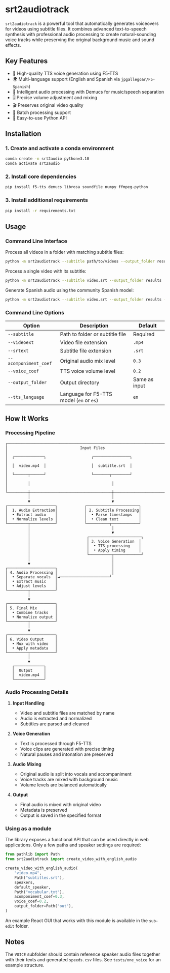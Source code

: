 # srt2audiotrack

`srt2audiotrack` is a powerful tool that automatically generates voiceovers for videos using subtitle files. It combines advanced text-to-speech synthesis with professional audio processing to create natural-sounding voice tracks while preserving the original background music and sound effects.

## Key Features
- 🎤 High-quality TTS voice generation using F5-TTS
- 🌍 Multi-language support (English and Spanish via `jpgallegoar/F5-Spanish`)
- 🎵 Intelligent audio processing with Demucs for music/speech separation
- 🎚️ Precise volume adjustment and mixing
- 🎬 Preserves original video quality
- 🚀 Batch processing support
- 🐍 Easy-to-use Python API

## Installation

### 1. Create and activate a conda environment
```bash
conda create -n srt2audio python=3.10
conda activate srt2audio
```

### 2. Install core dependencies
```bash
pip install f5-tts demucs librosa soundfile numpy ffmpeg-python
```

### 3. Install additional requirements
```bash
pip install -r requirements.txt
```

## Usage

### Command Line Interface
Process all videos in a folder with matching subtitle files:
```bash
python -m srt2audiotrack --subtitle path/to/videos --output_folder results
```

Process a single video with its subtitle:
```bash
python -m srt2audiotrack --subtitle video.srt --output_folder results
```

Generate Spanish audio using the community Spanish model:
```bash
python -m srt2audiotrack --subtitle video.srt --output_folder results --tts_language es
```

### Command Line Options
| Option | Description | Default |
|--------|-------------|---------|
| `--subtitle` | Path to folder or subtitle file | Required |
| `--videoext` | Video file extension | `.mp4` |
| `--srtext` | Subtitle file extension | `.srt` |
| `--acomponiment_coef` | Original audio mix level | `0.3` |
| `--voice_coef` | TTS voice volume level | `0.2` |
| `--output_folder` | Output directory | Same as input |
| `--tts_language` | Language for F5-TTS model (`en` or `es`) | `en` |

## How It Works

### Processing Pipeline

```
┌───────────────────────────────────────────────────────────────────────────────┐
│                                Input Files                                    │
│  ┌─────────────┐                    ┌────────────────┐                       │
│  │  video.mp4  │                    │  subtitle.srt  │                       │
│  └──────┬──────┘                    └───────┬────────┘                       │
│         │                                    │                                │
└─────────┼────────────────────────────────────┼────────────────────────────────┘
          │                                    │
          ▼                                    ▼
┌─────────────────────┐            ┌───────────────────────┐
│  1. Audio Extraction│            │ 2. Subtitle Processing│
│  • Extract audio    │            │  • Parse timestamps   │
│  • Normalize levels │            │  • Clean text         │
└─────────┬───────────┘            └──────────┬────────────┘
          │                                    │
          │                                    ▼
          │                         ┌───────────────────────┐
          │                         │ 3. Voice Generation  │
          │                         │  • TTS processing    │
          │                         │  • Apply timing      │
          │                         └──────────┬────────────┘
          │                                    │
          ▼                                    │
┌─────────────────────┐                        │
│ 4. Audio Processing │                        │
│  • Separate vocals  │◄──────────────────────┘
│  • Extract music    │
│  • Adjust levels    │
└─────────┬───────────┘
          │
          ▼
┌─────────────────────┐
│ 5. Final Mix        │
│  • Combine tracks   │
│  • Normalize output │
└─────────┬───────────┘
          │
          ▼
┌─────────────────────┐
│ 6. Video Output     │
│  • Mux with video   │
│  • Apply metadata   │
└─────────┬───────────┘
          │
          ▼
   ┌─────────────┐
   │  Output     │
   │  video.mp4  │
   └─────────────┘
```

### Audio Processing Details
1. **Input Handling**
   - Video and subtitle files are matched by name
   - Audio is extracted and normalized
   - Subtitles are parsed and cleaned

2. **Voice Generation**
   - Text is processed through F5-TTS
   - Voice clips are generated with precise timing
   - Natural pauses and intonation are preserved

3. **Audio Mixing**
   - Original audio is split into vocals and accompaniment
   - Voice tracks are mixed with background music
   - Volume levels are balanced automatically

4. **Output**
   - Final audio is mixed with original video
   - Metadata is preserved
   - Output is saved in the specified format

### Using as a module
The library exposes a functional API that can be used directly in web
applications. Only a few paths and speaker settings are required:

```python
from pathlib import Path
from srt2audiotrack import create_video_with_english_audio

create_video_with_english_audio(
    "video.mp4",
    Path("subtitles.srt"),
    speakers,
    default_speaker,
    Path("vocabular.txt"),
    acomponiment_coef=0.3,
    voice_coef=0.2,
    output_folder=Path("out"),
)
```

An example React GUI that works with this module is available in the `sub-edit` folder.

## Notes
The `VOICE` subfolder should contain reference speaker audio files together with their texts and generated `speeds.csv` files. See `tests/one_voice` for an example structure.
